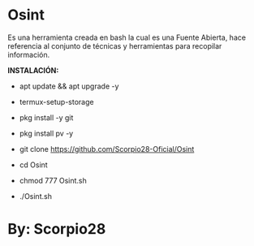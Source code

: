 # Osint
Es una herramienta creada en bash la cual es una Fuente Abierta, hace referencia al conjunto de técnicas y herramientas para recopilar información.

__INSTALACIÓN:__

* apt update && apt upgrade -y

* termux-setup-storage

* pkg install -y git

* pkg install pv -y

* git clone https://github.com/Scorpio28-Oficial/Osint

* cd Osint

* chmod 777 Osint.sh

* ./Osint.sh

# By: Scorpio28
